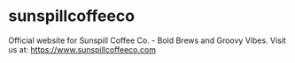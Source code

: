 # sunspillcoffeeco
Official website for Sunspill Coffee Co. - Bold Brews and Groovy Vibes.
Visit us at: https://www.sunspillcoffeeco.com
